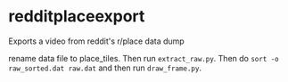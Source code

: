 # redditplaceexport
Exports a video from reddit's r/place data dump


rename data file to place_tiles. Then run ```extract_raw.py```. Then do ```sort -o raw_sorted.dat raw.dat``` and then run ```draw_frame.py```.
